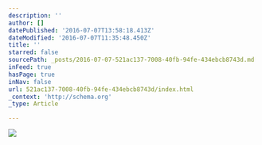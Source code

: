 ```yaml
---
description: ''
author: []
datePublished: '2016-07-07T13:58:18.413Z'
dateModified: '2016-07-07T11:35:48.450Z'
title: ''
starred: false
sourcePath: _posts/2016-07-07-521ac137-7008-40fb-94fe-434ebcb8743d.md
inFeed: true
hasPage: true
inNav: false
url: 521ac137-7008-40fb-94fe-434ebcb8743d/index.html
_context: 'http://schema.org'
_type: Article

---
```

![](https://the-grid-user-content.s3-us-west-2.amazonaws.com/16a720e6-4a6d-4db3-a0a8-d1feb6a24a19.jpg)